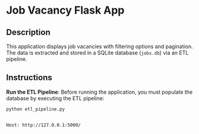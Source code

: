 # Job Vacancy Flask App

## Description
This application displays job vacancies with filtering options and pagination. The data is extracted and stored in a SQLite database (`jobs.db`) via an ETL pipeline.

## Instructions

**Run the ETL Pipeline**:
   Before running the application, you must populate the database by executing the ETL pipeline:
   ```bash
   python etl_pipeline.py


Host: http://127.0.0.1:5000/
